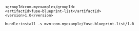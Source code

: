 	<groupId>com.myexample</groupId>
	<artifactId>fuse-blueprint-list</artifactId>
	<version>1.0</version>
	
	bundle:install -s mvn:com.myexample/fuse-blueprint-list/1.0